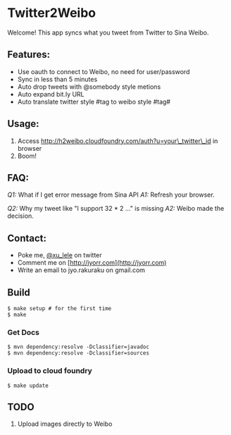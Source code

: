 # Twitter2Weibo

Welcome! This app syncs what you tweet from Twitter to Sina Weibo.

## Features:
  * Use oauth to connect to Weibo, no need for user/password
  * Sync in less than 5 minutes
  * Auto drop tweets with @somebody style metions
  * Auto expand bit.ly URL
  * Auto translate twitter style #tag to weibo style #tag#

## Usage:
  1. Access http://h2weibo.cloudfoundry.com/auth?u=your\_twitter\_id in browser
  2. Boom!

## FAQ:

  *Q1:* What if I get error message from Sina API
  *A1:* Refresh your browser.

  *Q2:* Why my tweet like "I support 32 * 2 ..." is missing
  *A2:* Weibo made the decision.

## Contact:
  * Poke me, [@xu\_lele](http://twitter.com/xu_lele) on twitter
  * Comment me on [http://jyorr.com](http://jyorr.com)
  * Write an email to jyo.rakuraku on gmail.com

## Build

    $ make setup # for the first time
    $ make

### Get Docs

    $ mvn dependency:resolve -Dclassifier=javadoc
    $ mvn dependency:resolve -Dclassifier=sources

### Upload to cloud foundry

    $ make update

## TODO

1. Upload images directly to Weibo
